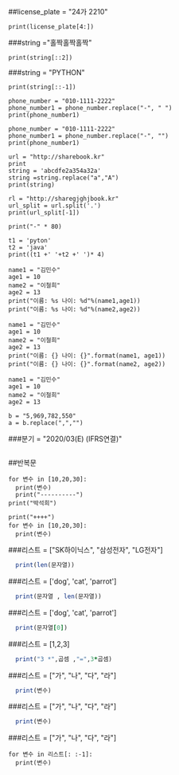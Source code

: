 ##license_plate = "24가 2210"
```
print(license_plate[4:])
```
###string ="홀짝홀짝홀짝"
```
print(string[::2])
```
###string = "PYTHON"
```
print(string[::-1])
```
```
phone_number = "010-1111-2222"
phone_number1 = phone_number.replace("-", " ")
print(phone_number1)
```
```
phone_number = "010-1111-2222"
phone_number1 = phone_number.replace("-", "")
print(phone_number1)
```
```
url = "http://sharebook.kr"
print
string = 'abcdfe2a354a32a'
string =string.replace("a","A")
print(string)
```
```
rl = "http://sharegjghjbook.kr"
url_split = url.split('.')
print(url_split[-1])
```
```
print("-" * 80)
```
```
t1 = 'pyton'
t2 = 'java'
print((t1 +' '+t2 +' ')* 4)
```
```
name1 = "김민수" 
age1 = 10
name2 = "이철희"
age2 = 13
print("이름: %s 나이: %d"%(name1,age1))
print("이름: %s 나이: %d"%(name2,age2))
```
```
name1 = "김민수" 
age1 = 10
name2 = "이철희"
age2 = 13
print("이름: {} 나이: {}".format(name1, age1))
print("이름: {} 나이: {}".format(name2, age2))
```

```
name1 = "김민수" 
age1 = 10
name2 = "이철희"
age2 = 13
```
```
b = "5,969,782,550"
a = b.replace(",","")
```
###분기 = "2020/03(E) (IFRS연결)"
```print(분기[:7])
```
##반복문
```
for 변수 in [10,20,30]:
  print(변수)
  print("----------")
print("박석희")
```
```
print("++++")  
for 변수 in [10,20,30]:
  print(변수)
```
###리스트 = ["SK하이닉스", "삼성전자", "LG전자"]
```for 문자열 in 리스트:
  print(len(문자열))
```
###리스트 = ['dog', 'cat', 'parrot']
```for 문자열 in 리스트:
  print(문자열 , len(문자열))
```
###리스트 = ['dog', 'cat', 'parrot']
```for 문자열 in 리스트:
  print(문자열[0])
```
###리스트 = [1,2,3]
```for 곱셈 in 리스트:
  print("3 *",곱셈 ,"=",3*곱셈)
```
###리스트 = ["가", "나", "다", "라"]
```for 변수 in 리스트[1:]:
  print(변수)
```
###리스트 = ["가", "나", "다", "라"]
```for 변수 in 리스트[: :2]:
  print(변수)
```
###리스트 = ["가", "나", "다", "라"]
```
for 변수 in 리스트[: :-1]:
  print(변수)
```
